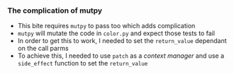 ### The complication of mutpy
- This bite requires `mutpy` to pass too which adds complication
- `mutpy` will mutate the code in `color.py` and expect those tests to fail
- In order to get this to work, I needed to set the `return_value` dependant on the call parms
- To achieve this, I needed to use `patch` as a *context manager* and use a `side_effect` function to set the `return_value`
